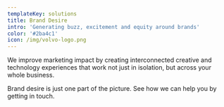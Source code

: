 ```yaml
---
templateKey: solutions
title: Brand Desire
intro: 'Generating buzz, excitement and equity around brands'
color: '#2ba4c1'
icon: /img/volvo-logo.png
---
```

We improve marketing impact by creating interconnected creative and technology experiences that work not just in isolation, but across your whole business. 

Brand desire is just one part of the picture. See how we can help you by getting in touch.
